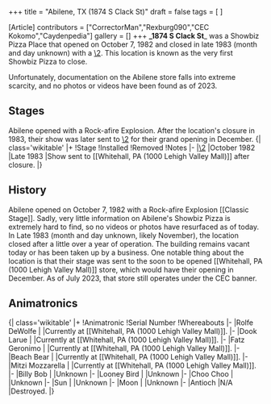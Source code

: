 +++
title = "Abilene, TX (1874 S Clack St)"
draft = false
tags = [ ]

[Article]
contributors = ["CorrectorMan","Rexburg090","CEC Kokomo","Caydenpedia"]
gallery = []
+++
**_1874 S Clack St**_ was a Showbiz Pizza Place that opened on October 7, 1982 and closed in late 1983 (month and day unknown) with a [\2](\1). This location is known as the very first Showbiz Pizza to close.

Unfortunately, documentation on the Abilene store falls into extreme scarcity, and no photos or videos have been found as of 2023.

##  Stages ## 
Abilene opened with a Rock-afire Explosion. After the location's closure in 1983, their show was later sent to [\2](\1) for their grand opening in December.
{| class='wikitable'
|+
!Stage
!Installed
!Removed
!Notes
|-
|[\2](\1)
|October 1982
|Late 1983
|Show sent to [[Whitehall, PA (1000 Lehigh Valley Mall)]] after closure.
|}

##  History ## 
Abilene opened on October 7, 1982 with a Rock-afire Explosion [[Classic Stage]]. Sadly, very little information on Abilene's Showbiz Pizza is extremely hard to find, so no videos or photos have resurfaced as of today. In Late 1983 (month and day unknown, likely November), the location closed after a little over a year of operation. The building remains vacant today or has been taken up by a business. One notable thing about the location is that their stage was sent to the soon to be opened [[Whitehall, PA (1000 Lehigh Valley Mall)]] store, which would have their opening in December. As of July 2023, that store still operates under the CEC banner.

##  Animatronics ## 
{| class='wikitable'
|+
!Animatronic
!Serial Number
!Whereabouts
|-
|Rolfe DeWolfe
|
|Currently at [[Whitehall, PA (1000 Lehigh Valley Mall)]].
|-
|Dook Larue
|
|Currently at [[Whitehall, PA (1000 Lehigh Valley Mall)]].
|-
|Fatz Geronimo
|
|Currently at [[Whitehall, PA (1000 Lehigh Valley Mall)]].
|-
|Beach Bear
|
|Currently at [[Whitehall, PA (1000 Lehigh Valley Mall)]].
|-
|Mitzi Mozzarella
|
|Currently at [[Whitehall, PA (1000 Lehigh Valley Mall)]].
|-
|Billy Bob
|
|Unknown
|-
|Looney Bird
|
|Unknown
|-
|Choo Choo
|
|Unknown
|-
|Sun
|
|Unknown
|-
|Moon
|
|Unknown
|-
|Antioch
|N/A
|Destroyed.
|}